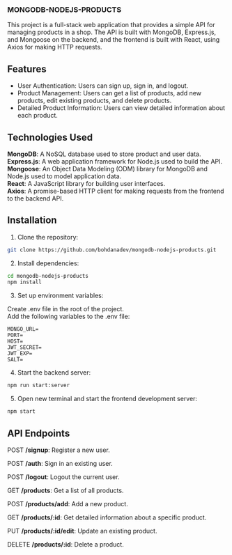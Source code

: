 ### MONGODB-NODEJS-PRODUCTS

This project is a full-stack web application that provides a simple API for managing products in a shop. The API is built with MongoDB, Express.js, and Mongoose on the backend, and the frontend is built with React, using Axios for making HTTP requests.

## Features

- User Authentication: Users can sign up, sign in, and logout.
- Product Management: Users can get a list of products, add new products, edit existing products, and delete products.
- Detailed Product Information: Users can view detailed information about each product.

## Technologies Used

**MongoDB**: A NoSQL database used to store product and user data.  
**Express.js**: A web application framework for Node.js used to build the API.  
**Mongoose**: An Object Data Modeling (ODM) library for MongoDB and Node.js used to model application data.  
**React**: A JavaScript library for building user interfaces.  
**Axios**: A promise-based HTTP client for making requests from the frontend to the backend API.

## Installation

1. Clone the repository:

```bash
git clone https://github.com/bohdanadev/mongodb-nodejs-products.git
```

2. Install dependencies:

```bash
cd mongodb-nodejs-products
npm install
```

3. Set up environment variables:

Create .env file in the root of the project.  
Add the following variables to the .env file:

```.env
MONGO_URL=
PORT=
HOST=
JWT_SECRET=
JWT_EXP=
SALT=
```

4. Start the backend server:

```bash
npm run start:server
```

5. Open new terminal and start the frontend development server:

```bash
npm start
```

## API Endpoints

POST **/signup**: Register a new user.

POST **/auth**: Sign in an existing user.

POST **/logout**: Logout the current user.

GET **/products**: Get a list of all products.

POST **/products/add**: Add a new product.

GET **/products/:id**: Get detailed information about a specific product.

PUT **/products/:id/edit**: Update an existing product.

DELETE **/products/:id**: Delete a product.
